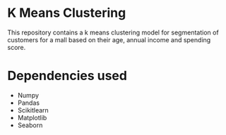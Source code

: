 # K Means Clustering
This repository contains a k means clustering model for segmentation of customers for a mall based on their age, annual income and spending score. 
# Dependencies used
<ul>
  <li>Numpy</li>
  <li>Pandas</li>
  <li>Scikitlearn</li>
  <li>Matplotlib</li>
  <li>Seaborn</li>
</ul>
